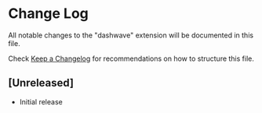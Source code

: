 # Change Log

All notable changes to the "dashwave" extension will be documented in this file.

Check [Keep a Changelog](http://keepachangelog.com/) for recommendations on how to structure this file.

## [Unreleased]

- Initial release